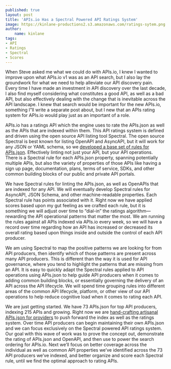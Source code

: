 ```yaml
---
published: true
layout: post
title: 'APIs.io Has a Spectral Powered API Ratings System'
image: https://kinlane-productions2.s3.amazonaws.com/ratings-sytem.png
author:
    name: kinlane
tags:
- API
- Ratings
- Spectral
- Scores
---
```

When Steve asked me what we could do with APIs.io, I knew I wanted to improve upon what APIs.io v1 was as an API search, but I also lay the groundwork for what we need to help alleviate our API discovery pain. Every time I have made an investment in API discovery over the last decade, I also find myself considering what constitutes a good API, as well as a bad API, but also effectively dealing with the change that is inevitable across the API landscape. I knew that search would be important for the new APIs.io, something I”ll write a separate post about, but I new that an APIs rating system for APIs.io would play just as an important of a role.

APIs.io has a ratings API which the engine uses to rate the APIs.json as well as the APIs that are indexed within them. This API ratings system is defined and driven using the open source API listing tool Spectral. The open source Spectral is best known for listing OpenAPI and AsyncAPI, but it will work for any JSON or YAML schema, so we [developed a base set of rules for APIs.json](https://apis.io/rules/). Effectively linting not just your API, but your API operations. There is a Spectral rule for each APIs.json property, spanning potentially multiple APIs, but also the variety of properties of those APIs like having a sign up page, documentation, plans, terms of service, SDKs, and other common building blocks of our public and private API portals. 

We have Spectral rules for linting the APIs.json, as well as OpenAPIs that are indexed for any API. We will eventually develop Spectral rules for AsyncAPI, JSON Schema, and other machine-readable properties. Each Spectral rule has points associated with it. Right now we have applied scores based upon my gut feeling as we crafted each rule, but it is something we will adjust over time to “dial-in” the ratings algorithm—rewarding the API operational patterns that matter the most. We am running the rules against all APIs indexed via APIs.io every week, so we will have a record over time regarding how an API has increased or decreased its overall rating based upon things inside and outside the control of each API producer.

We am using Spectral to map the positive patterns we are looking for from API producers, then identify which of those patterns are present across many API producers. This is different than the way it is used for API governance, where you tend to highlight the patterns that are missing from an API. It is easy to quickly adapt the Spectral rules applied to API operations using APIs.json to help guide API producers when it comes to adding common building blocks, or essentially governing the delivery of an API across the API lifecycle. We will spend time grouping rules into different areas of the common API lifecycle, platform, or other view of our API operations to help reduce cognitive load when it comes to rating each API.

We are just getting started. We have 73 APIs.json for top API producers, indexing 215 APIs and growing. Right now we are [hand-crafting artisanal APIs.json for providers](https://github.com/apis-json/artisanal) to push forward the index as well as the ratings system. Over time API producers can begin maintaining their own APIs.json and we can focus exclusively on the Spectral powered API ratings system. Our goal with this wave of work was to prove the concept out, demonstrate the rating of APIs.json and OpenAPI, and then use to power the search ordering for APIs.io. Next we’ll focus on better coverage across the individual as well as common API properties we’ve identified across the 73 API producers we’ve indexed, and better organize and score each Spectral rule, until we find the optimal approach to rating APIs.